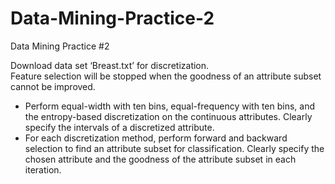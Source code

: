 # Data-Mining-Practice-2
Data Mining Practice #2

Download data set ‘Breast.txt’ for discretization.  
Feature selection will be stopped when the goodness of an attribute subset cannot be improved.   
* Perform equal-width with ten bins, equal-frequency with ten bins, and the entropy-based discretization on the continuous attributes.  Clearly specify the intervals  of a discretized attribute.  
* For each discretization method, perform forward and backward selection to find an attribute subset for classification.  Clearly specify the chosen attribute and the goodness of the attribute subset in each iteration.
